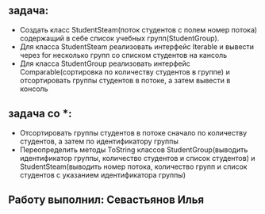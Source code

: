 ## задача: 
 * Создать класс StudentSteam(поток студентов с полем номер потока) содержащий в себе список учебных групп(StudentGroup).
* Для класса StudentSteam реализовать интерфейс Iterable и вывести через for несколько групп со списком студентов на кансоль
* Для класса StudentGroup реализовать интерфейс Comparable(сортировка по количеству студентов в группе) и отсортировать группы студентов в потоке, а затем вывести в консоль

## задача со *: 
* Отсортировать группы студентов в потоке сначало по количеству студентов, а затем по идентификатору группы
* Переопределить методы ToString классов StudentGroup(выводить идентификатор группы, количество студентов и список студентов) и StudentSteam(выводить номер потока, количество групп и список студентов с указанием идентификатора группы)

## Работу выполнил: Севастьянов Илья